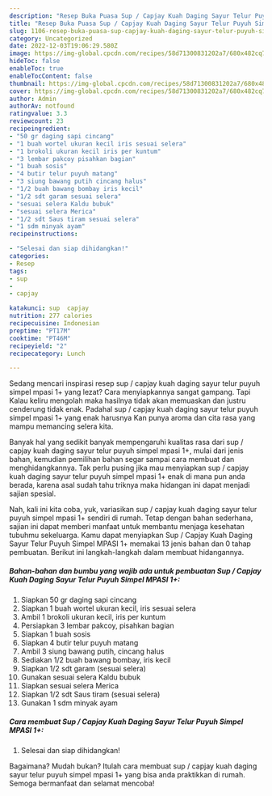 ```yaml
---
description: "Resep Buka Puasa Sup / Capjay Kuah Daging Sayur Telur Puyuh Simpel MPASI 1+ Menu Buka Puas"
title: "Resep Buka Puasa Sup / Capjay Kuah Daging Sayur Telur Puyuh Simpel MPASI 1+ Menu Buka Puas"
slug: 1106-resep-buka-puasa-sup-capjay-kuah-daging-sayur-telur-puyuh-simpel-mpasi-1-menu-buka-puas
category: Uncategorized
date: 2022-12-03T19:06:29.580Z
image: https://img-global.cpcdn.com/recipes/58d71300831202a7/680x482cq70/sup-capjay-kuah-daging-sayur-telur-puyuh-simpel-mpasi-1-foto-resep-utama.jpg
hideToc: false
enableToc: true
enableTocContent: false
thumbnail: https://img-global.cpcdn.com/recipes/58d71300831202a7/680x482cq70/sup-capjay-kuah-daging-sayur-telur-puyuh-simpel-mpasi-1-foto-resep-utama.jpg
cover: https://img-global.cpcdn.com/recipes/58d71300831202a7/680x482cq70/sup-capjay-kuah-daging-sayur-telur-puyuh-simpel-mpasi-1-foto-resep-utama.jpg
author: Admin
authorAv: notfound
ratingvalue: 3.3
reviewcount: 23
recipeingredient:
- "50 gr daging sapi cincang"
- "1 buah wortel ukuran kecil iris sesuai selera"
- "1 brokoli ukuran kecil iris per kuntum"
- "3 lembar pakcoy pisahkan bagian"
- "1 buah sosis"
- "4 butir telur puyuh matang"
- "3 siung bawang putih cincang halus"
- "1/2 buah bawang bombay iris kecil"
- "1/2 sdt garam sesuai selera"
- "sesuai selera Kaldu bubuk"
- "sesuai selera Merica"
- "1/2 sdt Saus tiram sesuai selera"
- "1 sdm minyak ayam"
recipeinstructions:

- "Selesai dan siap dihidangkan!"
categories:
- Resep
tags:
- sup
- 
- capjay

katakunci: sup  capjay 
nutrition: 277 calories
recipecuisine: Indonesian
preptime: "PT17M"
cooktime: "PT46M"
recipeyield: "2"
recipecategory: Lunch

---
```



Sedang mencari inspirasi resep sup / capjay kuah daging sayur telur puyuh simpel mpasi 1+ yang lezat? Cara menyiapkannya sangat gampang. Tapi Kalau keliru mengolah maka hasilnya tidak akan memuaskan dan justru cenderung tidak enak. Padahal sup / capjay kuah daging sayur telur puyuh simpel mpasi 1+ yang enak harusnya Kan punya aroma dan cita rasa yang mampu memancing selera kita.




Banyak hal yang sedikit banyak mempengaruhi kualitas rasa dari sup / capjay kuah daging sayur telur puyuh simpel mpasi 1+, mulai dari jenis bahan, kemudian pemilihan bahan segar sampai cara membuat dan menghidangkannya. Tak perlu pusing jika mau menyiapkan sup / capjay kuah daging sayur telur puyuh simpel mpasi 1+ enak di mana pun anda berada, karena asal sudah tahu triknya maka hidangan ini dapat menjadi sajian spesial.


Nah, kali ini kita coba, yuk, variasikan sup / capjay kuah daging sayur telur puyuh simpel mpasi 1+ sendiri di rumah. Tetap dengan bahan sederhana, sajian ini dapat memberi manfaat untuk membantu menjaga kesehatan tubuhmu sekeluarga. Kamu dapat menyiapkan Sup / Capjay Kuah Daging Sayur Telur Puyuh Simpel MPASI 1+ memakai 13 jenis bahan dan 0 tahap pembuatan. Berikut ini langkah-langkah dalam membuat hidangannya.

<!--inarticleads1-->

##### Bahan-bahan dan bumbu yang wajib ada untuk pembuatan Sup / Capjay Kuah Daging Sayur Telur Puyuh Simpel MPASI 1+:

1. Siapkan 50 gr daging sapi cincang
1. Siapkan 1 buah wortel ukuran kecil, iris sesuai selera
1. Ambil 1 brokoli ukuran kecil, iris per kuntum
1. Persiapkan 3 lembar pakcoy, pisahkan bagian
1. Siapkan 1 buah sosis
1. Siapkan 4 butir telur puyuh matang
1. Ambil 3 siung bawang putih, cincang halus
1. Sediakan 1/2 buah bawang bombay, iris kecil
1. Siapkan 1/2 sdt garam (sesuai selera)
1. Gunakan sesuai selera Kaldu bubuk
1. Siapkan sesuai selera Merica
1. Siapkan 1/2 sdt Saus tiram (sesuai selera)
1. Gunakan 1 sdm minyak ayam




<!--inarticleads2-->

##### Cara membuat Sup / Capjay Kuah Daging Sayur Telur Puyuh Simpel MPASI 1+:


1. Selesai dan siap dihidangkan!



Bagaimana? Mudah bukan? Itulah cara membuat sup / capjay kuah daging sayur telur puyuh simpel mpasi 1+ yang bisa anda praktikkan di rumah. Semoga bermanfaat dan selamat mencoba!
